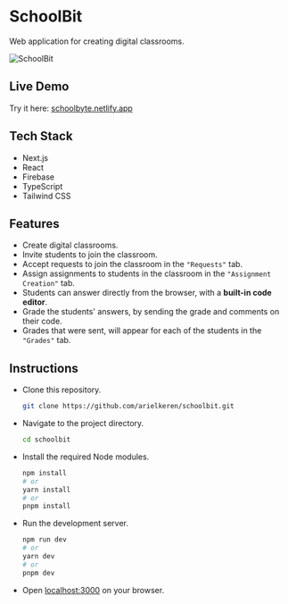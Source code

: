 # SchoolBit

Web application for creating digital classrooms.

![SchoolBit](https://github.com/arielkeren/schoolbit/assets/103370042/ebbf084d-cb37-4d9e-beca-e8884f645e09)

## Live Demo

Try it here: [schoolbyte.netlify.app](https://schoolbyte.netlify.app)

## Tech Stack
- Next.js
- React
- Firebase
- TypeScript
- Tailwind CSS

## Features

- Create digital classrooms.
- Invite students to join the classroom.
- Accept requests to join the classroom in the `"Requests"` tab.
- Assign assignments to students in the classroom in the `"Assignment Creation"` tab.
- Students can answer directly from the browser, with a **built-in code editor**.
- Grade the students' answers, by sending the grade and comments on their code.
- Grades that were sent, will appear for each of the students in the `"Grades"` tab.

## Instructions

- Clone this repository.
  ```bash
  git clone https://github.com/arielkeren/schoolbit.git
  ```
- Navigate to the project directory.
  ```bash
  cd schoolbit
  ```
- Install the required Node modules.
  ```bash
  npm install
  # or
  yarn install
  # or
  pnpm install
  ```
- Run the development server.
  ```bash
  npm run dev
  # or
  yarn dev
  # or
  pnpm dev
  ```
- Open [localhost:3000](http://localhost:3000) on your browser.
